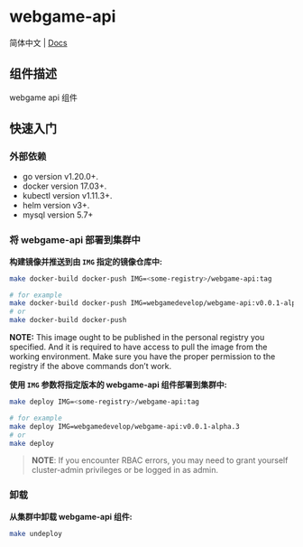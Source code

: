 # webgame-api
<p>
  简体中文 |
  <a href="./README_zh.md">Docs</a>
</p>

## 组件描述
webgame api 组件

## 快速入门

### 外部依赖
- go version v1.20.0+.
- docker version 17.03+.
- kubectl version v1.11.3+.
- helm version v3+.
- mysql version 5.7+

### 将 webgame-api 部署到集群中
**构建镜像并推送到由 `IMG` 指定的镜像仓库中:**

```sh
make docker-build docker-push IMG=<some-registry>/webgame-api:tag

# for example
make docker-build docker-push IMG=webgamedevelop/webgame-api:v0.0.1-alpha.3
# or
make docker-build docker-push
```

**NOTE:** This image ought to be published in the personal registry you specified.
And it is required to have access to pull the image from the working environment.
Make sure you have the proper permission to the registry if the above commands don’t work.

**使用 `IMG` 参数将指定版本的 webgame-api 组件部署到集群中:**

```sh
make deploy IMG=<some-registry>/webgame-api:tag

# for example
make deploy IMG=webgamedevelop/webgame-api:v0.0.1-alpha.3
# or
make deploy
```

> **NOTE**: If you encounter RBAC errors, you may need to grant yourself cluster-admin
privileges or be logged in as admin.

### 卸载
**从集群中卸载 webgame-api 组件:**

```sh
make undeploy
```
